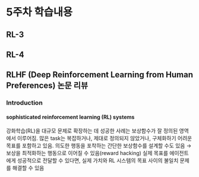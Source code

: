 # 5주차 학습내용
## RL-3
## RL-4
## RLHF (Deep Reinforcement Learning from Human Preferences) 논문 리뷰
### Introduction
#### sophisticated reinforcement learning (RL) systems
강화학습(RL)을 대규모 문제로 확장하는 데 성공한 사례는 보상함수가 잘 정의된 영역에서 이루어짐.
많은 task는 복잡하거나, 제대로 정의되지 않았거나, 구체화하기 어려운 목표를 포함하고 있음.
의도한 행동을 포착하는 간단한 보상함수를 설계할 수도 있음 → 보상을 최적화하는 행동으로 이어질 수 있음(reward hacking)
실제 목표를 에이전트에게 성공적으로 전달할 수 있다면, 실제 가치와 RL 시스템의 목표 사이의 불일치 문제를 해결할 수 있음

